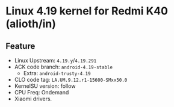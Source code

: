 # Linux 4.19 kernel for Redmi K40 (alioth/in)

## Feature
- Linux Upstream: `4.19.y`/`4.19.291`
- ACK code branch: `android-4.19-stable`
    - Extra: `android-trusty-4.19`
- CLO code tag: `LA.UM.9.12.r1-15600-SMxx50.0`
- KernelSU version: follow
- CPU Freq: Ondemand
- Xiaomi drivers.
